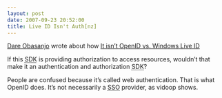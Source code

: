 ```yaml
---
layout: post
date: 2007-09-23 20:52:00
title: Live ID Isn't Auth[nz]
---
```


[Dare Obasanjo][] wrote about how [It isn’t OpenID vs. Windows Live
ID][]

If this <abbr title="Software Development Kit">SDK</abbr> is providing
authorization to access resources, wouldn’t that make it an
authentication and authorization
<abbr title="Software Development Kit">SDK</abbr>?

People are confused because it’s called web authentication. That is what
OpenID does. It’s not necessarily a
<abbr title="Single Sign On">SSO</abbr> provider, as vidoop shows.

  [Dare Obasanjo]: http://25hoursaday.com/weblog/
  [It isn’t OpenID vs. Windows Live ID]: http://www.25hoursaday.com/weblog/2007/08/24/ItIsntOpenIDVsWindowsLiveIDWebAuthentication.aspx
